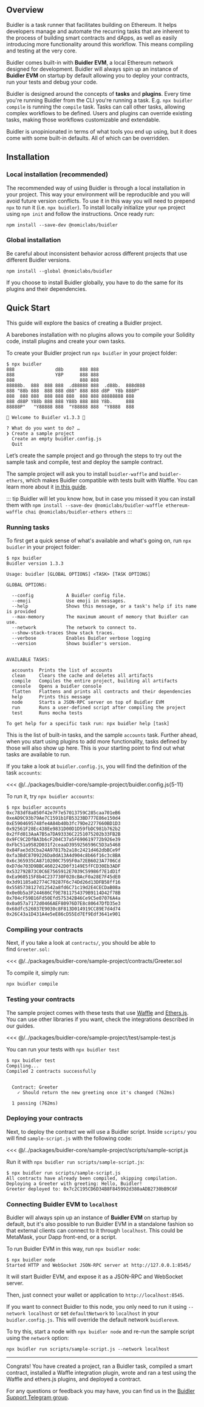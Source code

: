 ## Overview

Buidler is a task runner that facilitates building on Ethereum. It helps developers manage and automate the recurring tasks that are inherent to the process of building smart contracts and dApps, as well as easily introducing more functionality around this workflow. This means compiling and testing at the very core.

Buidler comes built-in with **Buidler EVM**, a local Ethereum network designed for development. Buidler will always spin up an instance of **Buidler EVM** on startup by default allowing you to deploy your contracts, run your tests and debug your code.

Buidler is designed around the concepts of **tasks** and **plugins**. Every time you're running Buidler from the CLI you're running a task. E.g. `npx buidler compile` is running the `compile` task. Tasks can call other tasks, allowing complex workflows to be defined. Users and plugins can override existing tasks, making those workflows customizable and extendable. 

Buidler is unopinionated in terms of what tools you end up using, but it does come with some built-in defaults. All of which can be overridden.

## Installation

### Local installation (recommended)

The recommended way of using Buidler is through a local installation in your project. This way your environment will be reproducible and you will avoid future version conflicts. To use it in this way you will need to prepend `npx` to run it (i.e. `npx buidler`). To install locally initialize your `npm` project using `npm init` and follow the instructions. Once ready run:

```
npm install --save-dev @nomiclabs/buidler
```

### Global installation

Be careful about inconsistent behavior across different projects that use different Buidler versions.

```
npm install --global @nomiclabs/buidler
```
    
If you choose to install Buidler globally, you have to do the same for its plugins and their dependencies.

## Quick Start

This guide will explore the basics of creating a Buidler project.

A barebones installation with no plugins allows you to compile your Solidity code, install plugins and create your own tasks.

To create your Buidler project run `npx buidler` in your project folder:

```
$ npx buidler
888               d8b      888 888
888               Y8P      888 888
888                        888 888
88888b.  888  888 888  .d88888 888  .d88b.  888d888
888 "88b 888  888 888 d88" 888 888 d8P  Y8b 888P"
888  888 888  888 888 888  888 888 88888888 888
888 d88P Y88b 888 888 Y88b 888 888 Y8b.     888
88888P"   "Y88888 888  "Y88888 888  "Y8888  888

👷 Welcome to Buidler v1.3.3 👷‍‍

? What do you want to do? …
❯ Create a sample project
  Create an empty buidler.config.js
  Quit
```

Let’s create the sample project and go through the steps to try out the sample task and compile, test and deploy the sample contract. 

The sample project will ask you to install `buidler-waffle` and `buidler-ethers`, which makes Buidler compatible with tests built with Waffle. You can learn more about it [in this guide](../guides/waffle-testing.md). 

::: tip
Buidler will let you know how, but in case you missed it you can install them with `npm install --save-dev @nomiclabs/buidler-waffle ethereum-waffle chai @nomiclabs/buidler-ethers ethers`
:::

### Running tasks

To first get a quick sense of what's available and what's going on, run `npx buidler` in your project folder:

```
$ npx buidler
Buidler version 1.3.3

Usage: buidler [GLOBAL OPTIONS] <TASK> [TASK OPTIONS]

GLOBAL OPTIONS:

  --config            A Buidler config file. 
  --emoji             Use emoji in messages. 
  --help              Shows this message, or a task's help if its name is provided 
  --max-memory        The maximum amount of memory that Buidler can use. 
  --network           The network to connect to. 
  --show-stack-traces Show stack traces. 
  --verbose           Enables Buidler verbose logging 
  --version           Shows buidler's version. 


AVAILABLE TASKS:

  accounts  Prints the list of accounts
  clean     Clears the cache and deletes all artifacts
  compile   Compiles the entire project, building all artifacts
  console   Opens a buidler console
  flatten   Flattens and prints all contracts and their dependencies
  help      Prints this message
  node      Starts a JSON-RPC server on top of Buidler EVM
  run       Runs a user-defined script after compiling the project
  test      Runs mocha tests

To get help for a specific task run: npx buidler help [task]
```

This is the list of built-in tasks, and the sample `accounts` task. Further ahead, when you start using plugins to add more functionality, tasks defined by those will also show up here. This is your starting point to find out what tasks are available to run. 

If you take a look at `buidler.config.js`, you will find the definition of the task `accounts`:

<<< @/../packages/buidler-core/sample-project/buidler.config.js{5-11}

To run it, try `npx buidler accounts`:

```
$ npx buidler accounts
0xc783df8a850f42e7F7e57013759C285caa701eB6
0xeAD9C93b79Ae7C1591b1FB5323BD777E86e150d4
0xE5904695748fe4A84b40b3fc79De2277660BD1D3
0x92561F28Ec438Ee9831D00D1D59fbDC981b762b2
0x2fFd013AaA7B5a7DA93336C2251075202b33FB2B
0x9FC9C2DfBA3b6cF204C37a5F690619772b926e39
0xFbC51a9582D031f2ceaaD3959256596C5D3a5468
0x84Fae3d3Cba24A97817b2a18c2421d462dbBCe9f
0xfa3BdC8709226Da0dA13A4d904c8b66f16c3c8BA
0x6c365935CA8710200C7595F0a72EB6023A7706Cd
0xD7de703D9BBC4602242D0f3149E5fFCD30Eb3ADF
0x532792B73C0C6E7565912E7039C59986f7E1dD1f
0xEa960515F8b4C237730F028cBAcF0a28E7F45dE0
0x3d91185a02774C70287F6c74Dd26d13DFB58ff16
0x5585738127d12542a8fd6C71c19d2E4CECDaB08a
0x0e0b5a3F244686Cf9E7811754379B9114D42f78B
0x704cF59B16Fd50Efd575342B46Ce9C5e07076A4a
0x0a057a7172d0466AEF80976D7E8c80647DfD35e3
0x68dfc526037E9030c8F813D014919CC89E7d4d74
0x26C43a1D431A4e5eE86cD55Ed7Ef9Edf3641e901
```

### Compiling your contracts

Next, if you take a look at `contracts/`, you should be able to find `Greeter.sol:`

<<< @/../packages/buidler-core/sample-project/contracts/Greeter.sol

To compile it, simply run:

```
npx buidler compile
```

### Testing your contracts

The sample project comes with these tests that use [Waffle](https://getwaffle.io/) and [Ethers.js](https://github.com/ethers-io/ethers.js/). You can use other libraries if you want, check the integrations described in our guides.

<<< @/../packages/buidler-core/sample-project/test/sample-test.js

You can run your tests with `npx buidler test`

```
$ npx buidler test
Compiling...
Compiled 2 contracts successfully


  Contract: Greeter
    ✓ Should return the new greeting once it's changed (762ms)

  1 passing (762ms)
```

### Deploying your contracts

Next, to deploy the contract we will use a Buidler script.
Inside `scripts/` you will find `sample-script.js` with the following code:

<<< @/../packages/buidler-core/sample-project/scripts/sample-script.js

Run it with `npx buidler run scripts/sample-script.js`:

```
$ npx buidler run scripts/sample-script.js
All contracts have already been compiled, skipping compilation.
Deploying a Greeter with greeting: Hello, Buidler!
Greeter deployed to: 0x7c2C195CD6D34B8F845992d380aADB2730bB9C6F
```

### Connecting Buidler EVM to `localhost`
Buidler will always spin up an instance of **Buidler EVM** on startup by default, but it's also possible to run Buidler EVM in a standalone fashion so that external clients can connect to it through `localhost`. This could be MetaMask, your Dapp front-end, or a script. 

To run Buidler EVM in this way, run `npx buidler node`:

```
$ npx buidler node
Started HTTP and WebSocket JSON-RPC server at http://127.0.0.1:8545/
```

It will start Buidler EVM, and expose it as a JSON-RPC and WebSocket server.

Then, just connect your wallet or application to `http://localhost:8545`.

If you want to connect Buidler to this node, you only need to run it using `--network localhost` or set `defaultNetwork` to `localhost` in your `buidler.config.js`. This will override the default network `buidlerevm`.

To try this, start a node with `npx buidler node` and re-run the sample script using the `network` option:

```
npx buidler run scripts/sample-script.js --network localhost
```


---


Congrats! You have created a project, ran a Buidler task, compiled a smart contract, installed a Waffle integration plugin, wrote and ran a test using the Waffle and ethers.js plugins, and deployed a contract.

For any questions or feedback you may have, you can find us in the [Buidler Support Telegram group](http://t.me/BuidlerSupport).
